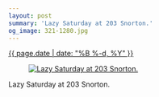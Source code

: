 ```yaml
---
layout: post
summary: 'Lazy Saturday at 203 Snorton.'
og_image: 321-1280.jpg
---
```


<div class="post">
 <time>
  <a href="/321">
   {{ page.date | date: "%B %-d, %Y" }}
  </a>
 </time>
 <a href="/321">
  <figure data-taken="5/10/2014">
   <img alt="Lazy Saturday at 203 Snorton." sizes="(min-width: 700px) 50vw, calc(100vw - 2rem)" src="{{ site.assets_url }}/321-640.jpg" srcset="{{ site.assets_url }}/321-1280.jpg 1280w, {{ site.assets_url }}/321-960.jpg 960w, {{ site.assets_url }}/321-640.jpg 640w, {{ site.assets_url }}/321-320.jpg 320w"/>
  </figure>
 </a>
 <span>
  Lazy Saturday at 203 Snorton.
 </span>
</div>

